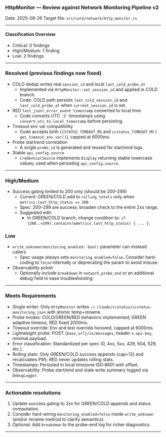 ### HttpMonitor — Review against Network Monitoring Pipeline v2

Date: 2025-08-26
Target file: `src/core/network/http_monitor.rs`

---

#### Classification Overview
- Critical: 0 findings
- High/Medium: 1 finding
- Low: 2 findings

---

### Resolved (previous findings now fixed)
- COLD dedup writes real `session_id` and local `last_cold_probe_at`
  - Implemented via `HttpMonitor::set_session_id` and applied in COLD branch.
  - Code: COLD path persists `last_cold_session_id` and `last_cold_probe_at` when `current_session_id` is set.
- RED `last_jsonl_error_event.timestamp` converted to local time
  - Code converts UTC `'Z'` timestamps using `convert_utc_to_local_timestamp` before persisting.
- Timeout env var compatibility
  - Code accepts both `CCSTATUS_TIMEOUT_MS` and `ccstatus_TIMEOUT_MS` (
    `get_timeout_env_var()`), capped at 6000ms.
- Probe start/end correlation
  - A single `probe_id` is generated and reused for start/end logs.
- Stable `api_config.source`
  - `CredentialSource` implements `Display` returning stable lowercase values; used when persisting `api_config.source`.

---

### High/Medium
- Success gating limited to 200 only (should be 200–299)
  - Current: GREEN/COLD add to `rolling_totals` only when `metrics.last_http_status == 200`.
  - Spec: 200–299 are success; broaden check to the entire 2xx range.
  - Suggested edit:
    - In GREEN/COLD branch, change condition to: `if (200..=299).contains(&metrics.last_http_status) { ... }`.

### Low
- `write_unknown(monitoring_enabled: bool)` parameter can mislead callers
  - Spec usage always sets `monitoring_enabled=false`. Consider hard-coding to `false` internally or deprecating the param to avoid misuse.
- Observability polish
  - Optionally include `breakdown` in `network_probe_end` or an additional debug field to ease troubleshooting.

---

### Meets Requirements
- Single writer: Only `HttpMonitor` writes `~/.claude/ccstatus/ccstatus-monitoring.json` with atomic temp+rename.
- Probe modes: COLD/GREEN/RED behaviors implemented; GREEN adaptive timeout, RED fixed 2000ms.
- Timeout override: Env and test override honored, capped at 6000ms.
- Lightweight probe: POST `{base_url}/v1/messages`, header `x-api-key`, minimal payload.
- Error classification: Standardized per spec (0, 4xx, 5xx, 429, 504, 529, etc.).
- Rolling stats: Only GREEN/COLD success appends (cap=12) and recalculates P95; RED never updates rolling stats.
- Timestamps: Persisted in local timezone ISO‑8601 with offset.
- Observability: Probe start/end and state write summary logged via `DebugLogger`.

---

### Actionable resolutions
1) Update success gating to 2xx for GREEN/COLD appends and status computation.
2) Consider hard-wiring `monitoring_enabled=false` inside `write_unknown` (and/or rename method to clarify semantics).
3) Optional: Add `breakdown` to the probe-end log for richer diagnostics.

---


